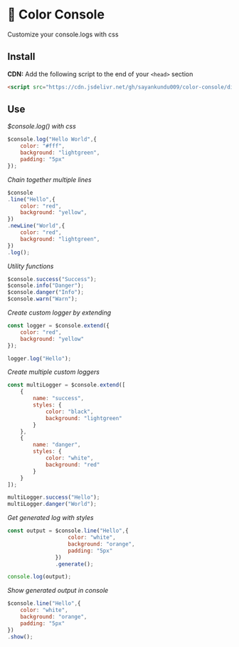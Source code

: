 # 🎨 Color Console

Customize your console.logs with css
## Install

**CDN:** Add the following script to the end of your `<head>` section
```html
<script src="https://cdn.jsdelivr.net/gh/sayankundu009/color-console/dist/color-console.min.js"></script>
```

## Use

*$console.log() with css*
```javascript
$console.log("Hello World",{
    color: "#fff",
    background: "lightgreen",
    padding: "5px"
});
```

*Chain together multiple lines*
```javascript
$console
.line("Hello",{
    color: "red",
    background: "yellow",
})
.newLine("World",{
    color: "red",
    background: "lightgreen",
})
.log();
```

*Utility functions*
```javascript
$console.success("Success");
$console.info("Danger");
$console.danger("Info");
$console.warn("Warn");
```

*Create custom logger by extending*
```javascript
const logger = $console.extend({
    color: "red",
    background: "yellow"
});

logger.log("Hello");
```

*Create multiple custom loggers*
```javascript
const multiLogger = $console.extend([
    {
        name: "success",
        styles: {
            color: "black",
            background: "lightgreen"
        }
    },
    {
        name: "danger",
        styles: {
            color: "white",
            background: "red"
        }
    }
]);

multiLogger.success("Hello");
multiLogger.danger("World");
```

*Get generated log with styles*
```javascript
const output = $console.line("Hello",{
                   color: "white",
                   background: "orange",
                   padding: "5px"
               })
               .generate();

console.log(output);               
```

*Show generated output in console*
```javascript
$console.line("Hello",{
    color: "white",
    background: "orange",
    padding: "5px"
})
.show();              
```